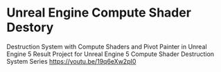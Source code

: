 # Unreal Engine Compute Shader Destory
Destruction System with Compute Shaders and Pivot Painter in Unreal Engine 5
Result Project for Unreal Engine 5 Compute Shader Destruction System Series
https://youtu.be/19q6eXw2pI0
